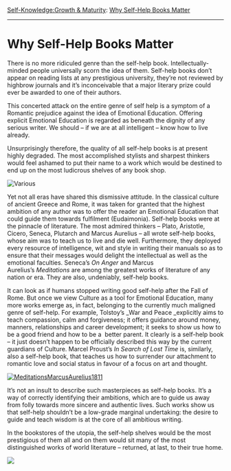 [Self-Knowledge:](https://www.theschooloflife.com/thebookoflife/category/self-knowledge/)[Growth & Maturity](https://www.theschooloflife.com/thebookoflife/category/self-knowledge/growth-maturity/): [Why Self-Help Books Matter](https://www.theschooloflife.com/thebookoflife/why-self-help-books-matter/)

* * *

# Why Self-Help Books Matter

There is no more ridiculed genre than the self-help book. Intellectually-minded people universally scorn the idea of them. Self-help books don’t appear on reading lists at any prestigious university, they’re not reviewed by highbrow journals and it’s inconceivable that a major literary prize could ever be awarded to one of their authors.

This concerted attack on the entire genre of self help is a symptom of a Romantic prejudice against the idea of Emotional Education. Offering explicit Emotional Education is regarded as beneath the dignity of any serious writer. We should – if we are at all intelligent – know how to live already.

Unsurprisingly therefore, the quality of all self-help books is at present highly degraded. The most accomplished stylists and sharpest thinkers would feel ashamed to put their name to a work which would be destined to end up on the most ludicrous shelves of any book shop.

![Various](https://www.theschooloflife.com/thebookoflife/wp-content/uploads/2014/09/selfhelp3.jpg)

Yet not all eras have shared this dismissive attitude. In the classical culture of ancient Greece and Rome, it was taken for granted that the highest ambition of any author was to offer the reader an Emotional Education that could guide them towards fulfilment (Eudaimonia). Self-help books were at the pinnacle of literature. The most admired thinkers – Plato, Aristotle, Cicero, Seneca, Plutarch and Marcus Aurelius – all wrote self-help books, whose aim was to teach us to live and die well. Furthermore, they deployed every resource of intelligence, wit and style in writing their manuals so as to ensure that their messages would delight the intellectual as well as the emotional faculties. Seneca’s&nbsp;_On Anger_&nbsp;and Marcus Aurelius’s&nbsp;_Meditations_&nbsp;are among the greatest works of literature of any nation or era. They are also, undeniably, self-help books.

It can look as if humans stopped writing good self-help after the Fall of Rome. But once we view Culture as a tool for Emotional Education, many more works emerge as, in fact, belonging to the currently much maligned genre of self-help. For example, Tolstoy’s&nbsp;_War and Peace&nbsp;_explicitly aims to teach compassion, calm and forgiveness; it offers guidance around money, manners, relationships and career development; it seeks to show us how to be a good friend and how to be a &nbsp;better parent. It clearly is a self-help book – it just doesn’t happen to be officially described this way by the current guardians of Culture. Marcel Proust’s&nbsp;_In Search of Lost Time_&nbsp;is, similarly, also a self-help book, that teaches&nbsp;us how to surrender our attachment to romantic love and social status in favour of a focus on art and thought.

[![MeditationsMarcusAurelius1811](https://www.theschooloflife.com/thebookoflife/wp-content/uploads/2014/09/MeditationsMarcusAurelius1811.jpg)](http://www.thebookoflife.org/wp-content/uploads/2014/09/MeditationsMarcusAurelius1811.jpg)

It’s not an insult to describe such masterpieces as self-help books. It’s a way of correctly identifying their ambitions, which are to guide us away from folly towards more sincere and authentic lives. Such works show us that self-help shouldn’t be a low-grade marginal undertaking: the desire to guide and teach wisdom is at the core of all ambitious writing.

In the bookstores of the utopia, the self-help shelves would be the most prestigious of them all and on them would sit many of the most distinguished works of world literature – returned, at last, to their true home.

[![](https://img.youtube.com/vi/z2tlif59E1E/0.jpg)](https://www.youtube.com/embed/z2tlif59E1E '')
